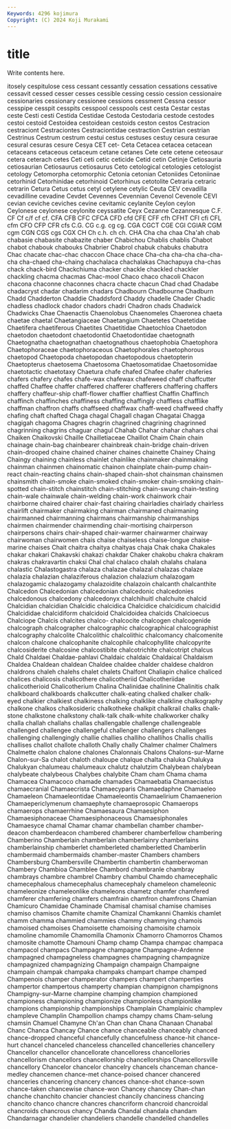 ```yaml
---
Keywords: 4296 kojimura
Copyright: (C) 2024 Koji Murakami
---
```


# title

Write contents here.



itosely cespitulose
cess cessant cessantly cessation cessations cessative cessavit cessed cesser cesses
cessible cessing cessio cession cessionaire cessionaries cessionary cessionee cessions cessment
Cessna cessor cesspipe cesspit cesspits cesspool cesspools cest cesta Cestar
cestas ceste Cesti cesti Cestida Cestidae Cestoda Cestodaria cestode cestodes
cestoi cestoid Cestoidea cestoidean cestoids ceston cestos Cestracion cestraciont Cestraciontes
Cestraciontidae cestraction Cestrian cestrian Cestrinus Cestrum cestrum cestui cestus cestuses
cestuy cesura cesurae cesural cesuras cesure Cesya CET cet- Ceta
Cetacea cetacea cetacean cetaceans cetaceous cetaceum cetane cetanes Cete cete
cetene ceteosaur cetera ceterach cetes Ceti ceti cetic ceticide Cetid
cetin Cetinje Cetiosauria cetiosaurian Cetiosaurus cetiosaurus Ceto cetological cetologies cetologist
cetology Cetomorpha cetomorphic Cetonia cetonian Cetoniides Cetoniinae cetorhinid Cetorhinidae cetorhinoid
Cetorhinus cetotolite Cetraria cetraric cetrarin Cetura Cetus cetus cetyl cetylene
cetylic Ceuta CEV cevadilla cevadilline cevadine Cevdet Cevennes Cevennian Cevenol
Cevenole CEVI cevian ceviche ceviches cevine cevitamic ceylanite Ceylon ceylon
Ceylonese ceylonese ceylonite ceyssatite Ceyx Cezanne Cezannesque C.F. CF Cf
c/f cf cf. CFA CFB CFC CFCA CFD cfd CFE
CFF cfh CFHT CFI cfi CFL cfm CFO CFP CFR
cfs C.G. CG c.g. cg cg. CGA CGCT CGE CGI
CGIAR CGM cgm CGN CGS cgs CGX CH Ch c.h.
ch ch. CHA Cha cha chaa Cha'ah chab chabasie chabasite
chabazite chaber Chabichou Chablis chablis Chabot chabot chabouk chabouks Chabrier
Chabrol chabuk chabuks chabutra Chac chacate chac-chac chaccon Chace chace
Cha-cha cha-cha cha-cha-cha cha-chaed cha-chaing chachalaca chachalakas Chachapuya cha-chas chack
chack-bird Chackchiuma chacker chackle chackled chackler chackling chacma chacmas Chac-mool
Chaco chaco chacoli Chacon chacona chaconne chaconnes chacra chacte chacun
Chad chad Chadabe chadacryst chadar chadarim chadars Chadbourn Chadbourne Chadburn
Chadd Chadderton Chaddie Chaddsford Chaddy chadelle Chader Chadic chadless chadlock
chador chadors chadri Chadron chads Chadwick Chadwicks Chae Chaenactis Chaenolobus
Chaenomeles Chaeronea chaeta chaetae chaetal Chaetangiaceae Chaetangium Chaetetes Chaetetidae Chaetifera
chaetiferous Chaetites Chaetitidae Chaetochloa Chaetodon chaetodon chaetodont chaetodontid Chaetodontidae chaetognath
Chaetognatha chaetognathan chaetognathous chaetophobia Chaetophora Chaetophoraceae chaetophoraceous Chaetophorales chaetophorous chaetopod
Chaetopoda chaetopodan chaetopodous chaetopterin Chaetopterus chaetosema Chaetosoma Chaetosomatidae Chaetosomidae chaetotactic
chaetotaxy Chaetura chafe chafed Chafee chafer chaferies chafers chafery chafes
chafe-wax chafewax chafeweed chaff chaffcutter chaffed Chaffee chaffer chaffered chafferer
chafferers chaffering chaffers chaffery chaffeur-ship chaff-flower chaffier chaffiest Chaffin Chaffinch
chaffinch chaffinches chaffiness chaffing chaffingly chaffless chafflike chaffman chaffron chaffs
chaffseed chaffwax chaff-weed chaffweed chaffy chafing chaft chafted Chaga chagal
Chagall chagan Chagatai Chagga chagigah chagoma Chagres chagrin chagrined chagrining
chagrinned chagrinning chagrins chaguar chagul Chahab Chahar chahar chahars chai
Chaiken Chaikovski Chaille Chailletiaceae Chaillot Chaim Chain chain chainage chain-bag
chainbearer chainbreak chain-bridge chain-driven chain-drooped chaine chained chainer chaines chainette
Chainey Chaing Chaingy chaining chainless chainlet chainlike chainmaker chainmaking chainman
chainmen chainomatic chainon chainplate chain-pump chain-react chain-reacting chains chain-shaped chain-shot
chainsman chainsmen chainsmith chain-smoke chain-smoked chain-smoker chain-smoking chain-spotted chain-stitch chainstitch
chain-stitching chain-swung chain-testing chain-wale chainwale chain-welding chain-work chainwork chair chairborne
chaired chairer chair-fast chairing chairladies chairlady chairless chairlift chairmaker chairmaking
chairman chairmaned chairmaning chairmanned chairmanning chairmans chairmanship chairmanships chairmen chairmender
chairmending chair-mortising chairperson chairpersons chairs chair-shaped chair-warmer chairwarmer chairway chairwoman
chairwomen chais chaise chaiseless chaise-longue chaise-marine chaises Chait chaitra chaitya
chaityas chaja Chak chaka Chakales chakar chakari Chakavski chakazi chakdar
Chaker chakobu chakra chakram chakras chakravartin chaksi Chal chal chalaco
chalah chalahs chalana chalastic Chalastogastra chalaza chalazae chalazal chalazas chalaze
chalazia chalazian chalaziferous chalazion chalazium chalazogam chalazogamic chalazogamy chalazoidite chalazoin
chalcanth chalcanthite Chalcedon Chalcedonian chalcedonian chalcedonic chalcedonies chalcedonous chalcedony chalcedonyx
chalchihuitl chalchuite chalcid Chalcidian chalcidian Chalcidic chalcidica Chalcidice chalcidicum chalcidid
Chalcididae chalcidiform chalcidoid Chalcidoidea chalcids Chalcioecus Chalciope Chalcis chalcites chalco-
chalcocite chalcogen chalcogenide chalcograph chalcographer chalcographic chalcographical chalcographist chalcography chalcolite
Chalcolithic chalcolithic chalcomancy chalcomenite chalcon chalcone chalcophanite chalcophile chalcophyllite chalcopyrite
chalcosiderite chalcosine chalcostibite chalcotrichite chalcotript chalcus Chald Chaldaei Chaldae-pahlavi Chaldaic
chaldaic Chaldaical Chaldaism Chaldea Chaldean chaldean Chaldee chaldee chalder chaldese
chaldron chaldrons chaleh chalehs chalet chalets Chalfont Chaliapin chalice chaliced
chalices chalicosis chalicothere chalicotheriid Chalicotheriidae chalicotherioid Chalicotherium Chalina Chalinidae chalinine
Chalinitis chalk chalkboard chalkboards chalkcutter chalk-eating chalked chalker chalk-eyed chalkier
chalkiest chalkiness chalking chalklike chalkline chalkography chalkone chalkos chalkosideric chalkotheke
chalkpit chalkrail chalks chalk-stone chalkstone chalkstony chalk-talk chalk-white chalkworker chalky
challa challah challahs challas challengable challenge challengeable challenged challengee challengeful
challenger challengers challenges challenging challengingly challie challies challiho challihos Challis
challis challises challot challote challoth Chally chally Chalmer chalmer Chalmers
Chalmette chalon chalone chalones Chalonnais Chalons Chalons-sur-Marne Chalon-sur-Sa chalot chaloth
chaloupe chalque chalta chaluka Chalukya Chalukyan chalumeau chalumeaux chalutz chalutzim
Chalybean chalybean chalybeate chalybeous Chalybes chalybite Cham cham Chama chama
Chamacea Chamacoco chamade chamades Chamaebatia Chamaecistus chamaecranial Chamaecrista Chamaecyparis Chamaedaphne
Chamaeleo Chamaeleon Chamaeleontidae Chamaeleontis Chamaelirium Chamaenerion Chamaepericlymenum chamaephyte chamaeprosopic Chamaerops
chamaerops chamaerrhine Chamaesaura Chamaesiphon Chamaesiphonaceae Chamaesiphonaceous Chamaesiphonales Chamaesyce chamal Chamar
chamar chambellan chamber chamber-deacon chamberdeacon chambered chamberer chamberfellow chambering Chamberino
Chamberlain chamberlain chamberlainry chamberlains chamberlainship chamberlet chamberleted chamberletted Chamberlin chambermaid
chambermaids chamber-master Chambers chambers Chambersburg Chambersville Chambertin chambertin chamberwoman Chambery
Chambioa Chamblee Chambord chambranle chambray chambrays chambre chambrel Chambry chambul
Chamdo chamecephalic chamecephalous chamecephalus chamecephaly chameleon chameleonic chameleonize chameleonlike chameleons
chametz chamfer chamfered chamferer chamfering chamfers chamfrain chamfron chamfrons Chamian
Chamicuro Chamidae Chaminade Chamisal chamisal chamise chamises chamiso chamisos Chamite
chamite Chamizal Chamkanni Chamkis chamlet chamm chamma chammied chammies chammy
chammying chamois chamoised chamoises Chamoisette chamoising chamoisite chamoix chamoline chamomile
Chamomilla Chamonix Chamorro Chamorros Chamos chamosite chamotte Chamouni Champ champ
Champa champac champaca champacol champacs Champagne champagne Champagne-Ardenne champagned champagneless
champagnes champagning champagnize champagnized champagnizing Champaign champaign Champaigne champain champak
champaka champaks champart champe champed Champenois champer champerator champers champert
champerties champertor champertous champerty champian champignon champignons Champigny-sur-Marne champine champing
champion championed championess championing championize championless championlike champions championship championships
Champlain Champlainic champlev champleve Champlin Champollion champs champy chams Cham-selung
chamsin Chamuel Chamyne Ch'an Chan chan Chana Chanaan Chanabal Chanc
Chanca Chancay Chance chance chanceable chanceably chanced chance-dropped chanceful chancefully
chancefulness chance-hit chance-hurt chancel chanceled chanceless chancelled chancelleries chancellery Chancellor
chancellor chancellorate chancelloress chancellories chancellorism chancellors chancellorship chancellorships Chancellorsville chancellory
Chancelor chancelor chancelry chancels chanceman chance-medley chancemen chance-met chance-poised chancer
chancered chanceries chancering chancery chances chance-shot chance-sown chance-taken chancewise chance-won
Chancey chancey Chan-chan chanche chanchito chancier chanciest chancily chanciness chancing
chancito chanco chancre chancres chancriform chancroid chancroidal chancroids chancrous chancy
Chanda Chandal chandala chandam Chandarnagar chandelier chandeliers chandelle chandelled chandelles
